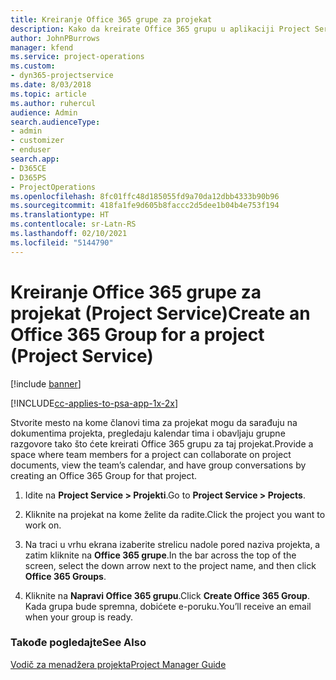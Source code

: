 ```yaml
---
title: Kreiranje Office 365 grupe za projekat
description: Kako da kreirate Office 365 grupu u aplikaciji Project Service
author: JohnPBurrows
manager: kfend
ms.service: project-operations
ms.custom:
- dyn365-projectservice
ms.date: 8/03/2018
ms.topic: article
ms.author: ruhercul
audience: Admin
search.audienceType:
- admin
- customizer
- enduser
search.app:
- D365CE
- D365PS
- ProjectOperations
ms.openlocfilehash: 8fc01ffc48d185055fd9a70da12dbb4333b90b96
ms.sourcegitcommit: 418fa1fe9d605b8faccc2d5dee1b04b4e753f194
ms.translationtype: HT
ms.contentlocale: sr-Latn-RS
ms.lasthandoff: 02/10/2021
ms.locfileid: "5144790"
---
```

# <a name="create-an-office-365-group-for-a-project-project-service"></a><span data-ttu-id="92aab-103">Kreiranje Office 365 grupe za projekat (Project Service)</span><span class="sxs-lookup"><span data-stu-id="92aab-103">Create an Office 365 Group for a project (Project Service)</span></span>

[!include [banner](../includes/psa-now-project-operations.md)]

[!INCLUDE[cc-applies-to-psa-app-1x-2x](../includes/cc-applies-to-psa-app-1x-2x.md)]

<span data-ttu-id="92aab-104">Stvorite mesto na kome članovi tima za projekat mogu da sarađuju na dokumentima projekta, pregledaju kalendar tima i obavljaju grupne razgovore tako što ćete kreirati Office 365 grupu za taj projekat.</span><span class="sxs-lookup"><span data-stu-id="92aab-104">Provide a space where team members for a project can collaborate on project documents, view the team’s calendar, and have group conversations by creating an Office 365 Group for that project.</span></span>  
  
1.  <span data-ttu-id="92aab-105">Idite na **Project Service > Projekti**.</span><span class="sxs-lookup"><span data-stu-id="92aab-105">Go to **Project Service > Projects**.</span></span>  
  
2.  <span data-ttu-id="92aab-106">Kliknite na projekat na kome želite da radite.</span><span class="sxs-lookup"><span data-stu-id="92aab-106">Click the project you want to work on.</span></span>  
  
3.  <span data-ttu-id="92aab-107">Na traci u vrhu ekrana izaberite strelicu nadole pored naziva projekta, a zatim kliknite na **Office 365 grupe**.</span><span class="sxs-lookup"><span data-stu-id="92aab-107">In the bar across the top of the screen, select the down arrow next to the project name, and then click **Office 365 Groups**.</span></span>  
  
4.  <span data-ttu-id="92aab-108">Kliknite na **Napravi Office 365 grupu**.</span><span class="sxs-lookup"><span data-stu-id="92aab-108">Click **Create Office 365 Group**.</span></span> <span data-ttu-id="92aab-109">Kada grupa bude spremna, dobićete e-poruku.</span><span class="sxs-lookup"><span data-stu-id="92aab-109">You’ll receive an email when your group is ready.</span></span>  
  
### <a name="see-also"></a><span data-ttu-id="92aab-110">Takođe pogledajte</span><span class="sxs-lookup"><span data-stu-id="92aab-110">See Also</span></span>  
 [<span data-ttu-id="92aab-111">Vodič za menadžera projekta</span><span class="sxs-lookup"><span data-stu-id="92aab-111">Project Manager Guide</span></span>](../psa/project-manager-guide.md)
